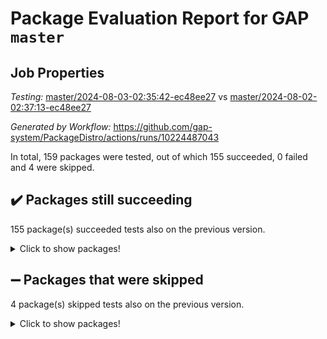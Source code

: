 # Package Evaluation Report for GAP `master`

## Job Properties

*Testing:* [master/2024-08-03-02:35:42-ec48ee27](https://github.com/gap-system/PackageDistro/blob/data/reports/master/2024-08-03-02:35:42-ec48ee27) vs [master/2024-08-02-02:37:13-ec48ee27](https://github.com/gap-system/PackageDistro/blob/data/reports/master/2024-08-02-02:37:13-ec48ee27)

*Generated by Workflow:* https://github.com/gap-system/PackageDistro/actions/runs/10224487043

In total, 159 packages were tested, out of which 155 succeeded, 0 failed and 4 were skipped.

## :heavy_check_mark: Packages still succeeding

155 package(s) succeeded tests also on the previous version.
<details><summary>Click to show packages!</summary>

- 4ti2interface 2023.02-04 [(success)](https://github.com/gap-system/PackageDistro/actions/runs/10224487043/job/28292406845)
- ace 5.6.2 [(success)](https://github.com/gap-system/PackageDistro/actions/runs/10224487043/job/28292406921)
- aclib 1.3.2 [(success)](https://github.com/gap-system/PackageDistro/actions/runs/10224487043/job/28292407007)
- agt 0.3.1 [(success)](https://github.com/gap-system/PackageDistro/actions/runs/10224487043/job/28292407090)
- alnuth 3.2.1 [(success)](https://github.com/gap-system/PackageDistro/actions/runs/10224487043/job/28292407200)
- anupq 3.3.0 [(success)](https://github.com/gap-system/PackageDistro/actions/runs/10224487043/job/28292407287)
- atlasrep 2.1.8 [(success)](https://github.com/gap-system/PackageDistro/actions/runs/10224487043/job/28292407364)
- autodoc 2023.06.19 [(success)](https://github.com/gap-system/PackageDistro/actions/runs/10224487043/job/28292407460)
- automata 1.15 [(success)](https://github.com/gap-system/PackageDistro/actions/runs/10224487043/job/28292409594)
- automgrp 1.3.2 [(success)](https://github.com/gap-system/PackageDistro/actions/runs/10224487043/job/28292409920)
- autpgrp 1.11 [(success)](https://github.com/gap-system/PackageDistro/actions/runs/10224487043/job/28292410120)
- cap 2024.07-07 [(success)](https://github.com/gap-system/PackageDistro/actions/runs/10224487043/job/28292410581)
- caratinterface 2.3.6 [(success)](https://github.com/gap-system/PackageDistro/actions/runs/10224487043/job/28292411288)
- cddinterface 2022.11.01 [(success)](https://github.com/gap-system/PackageDistro/actions/runs/10224487043/job/28292411569)
- circle 1.6.6 [(success)](https://github.com/gap-system/PackageDistro/actions/runs/10224487043/job/28292411676)
- classicpres 1.22 [(success)](https://github.com/gap-system/PackageDistro/actions/runs/10224487043/job/28292411763)
- cohomolo 1.6.11 [(success)](https://github.com/gap-system/PackageDistro/actions/runs/10224487043/job/28292411852)
- congruence 1.2.6 [(success)](https://github.com/gap-system/PackageDistro/actions/runs/10224487043/job/28292411943)
- corelg 1.57 [(success)](https://github.com/gap-system/PackageDistro/actions/runs/10224487043/job/28292412020)
- crime 1.6 [(success)](https://github.com/gap-system/PackageDistro/actions/runs/10224487043/job/28292412118)
- crisp 1.4.6 [(success)](https://github.com/gap-system/PackageDistro/actions/runs/10224487043/job/28292412215)
- crypting 0.10.4 [(success)](https://github.com/gap-system/PackageDistro/actions/runs/10224487043/job/28292412340)
- cryst 4.1.27 [(success)](https://github.com/gap-system/PackageDistro/actions/runs/10224487043/job/28292412462)
- crystcat 1.1.10 [(success)](https://github.com/gap-system/PackageDistro/actions/runs/10224487043/job/28292412568)
- ctbllib 1.3.9 [(success)](https://github.com/gap-system/PackageDistro/actions/runs/10224487043/job/28292412669)
- cubefree 1.19 [(success)](https://github.com/gap-system/PackageDistro/actions/runs/10224487043/job/28292412760)
- curlinterface 2.3.2 [(success)](https://github.com/gap-system/PackageDistro/actions/runs/10224487043/job/28292412828)
- cvec 2.8.1 [(success)](https://github.com/gap-system/PackageDistro/actions/runs/10224487043/job/28292412926)
- datastructures 0.3.0 [(success)](https://github.com/gap-system/PackageDistro/actions/runs/10224487043/job/28292413028)
- deepthought 1.0.6 [(success)](https://github.com/gap-system/PackageDistro/actions/runs/10224487043/job/28292413107)
- design 1.8 [(success)](https://github.com/gap-system/PackageDistro/actions/runs/10224487043/job/28292413195)
- difsets 2.3.1 [(success)](https://github.com/gap-system/PackageDistro/actions/runs/10224487043/job/28292413302)
- digraphs 1.7.1 [(success)](https://github.com/gap-system/PackageDistro/actions/runs/10224487043/job/28292413400)
- edim 1.3.8 [(success)](https://github.com/gap-system/PackageDistro/actions/runs/10224487043/job/28292413503)
- example 4.3.4 [(success)](https://github.com/gap-system/PackageDistro/actions/runs/10224487043/job/28292413614)
- examplesforhomalg 2023.10-01 [(success)](https://github.com/gap-system/PackageDistro/actions/runs/10224487043/job/28292413719)
- factint 1.6.3 [(success)](https://github.com/gap-system/PackageDistro/actions/runs/10224487043/job/28292413826)
- ferret 1.0.11 [(success)](https://github.com/gap-system/PackageDistro/actions/runs/10224487043/job/28292413924)
- fga 1.5.0 [(success)](https://github.com/gap-system/PackageDistro/actions/runs/10224487043/job/28292414029)
- fining 1.5.6 [(success)](https://github.com/gap-system/PackageDistro/actions/runs/10224487043/job/28292414123)
- float 1.0.4 [(success)](https://github.com/gap-system/PackageDistro/actions/runs/10224487043/job/28292414223)
- format 1.4.4 [(success)](https://github.com/gap-system/PackageDistro/actions/runs/10224487043/job/28292414300)
- forms 1.2.11 [(success)](https://github.com/gap-system/PackageDistro/actions/runs/10224487043/job/28292414397)
- fplsa 1.2.6 [(success)](https://github.com/gap-system/PackageDistro/actions/runs/10224487043/job/28292414474)
- fr 2.4.13 [(success)](https://github.com/gap-system/PackageDistro/actions/runs/10224487043/job/28292414558)
- francy 2.0.3 [(success)](https://github.com/gap-system/PackageDistro/actions/runs/10224487043/job/28292414666)
- fwtree 1.3 [(success)](https://github.com/gap-system/PackageDistro/actions/runs/10224487043/job/28292414776)
- gapdoc 1.6.7 [(success)](https://github.com/gap-system/PackageDistro/actions/runs/10224487043/job/28292414879)
- gauss 2023.02-04 [(success)](https://github.com/gap-system/PackageDistro/actions/runs/10224487043/job/28292414971)
- gaussforhomalg 2024.07-01 [(success)](https://github.com/gap-system/PackageDistro/actions/runs/10224487043/job/28292415075)
- gbnp 1.0.5 [(success)](https://github.com/gap-system/PackageDistro/actions/runs/10224487043/job/28292415200)
- generalizedmorphismsforcap 2024.04-01 [(success)](https://github.com/gap-system/PackageDistro/actions/runs/10224487043/job/28292415290)
- genss 1.6.9 [(success)](https://github.com/gap-system/PackageDistro/actions/runs/10224487043/job/28292415394)
- gradedmodules 2024.01-01 [(success)](https://github.com/gap-system/PackageDistro/actions/runs/10224487043/job/28292415489)
- gradedringforhomalg 2024.07-01 [(success)](https://github.com/gap-system/PackageDistro/actions/runs/10224487043/job/28292415574)
- grape 4.9.0 [(success)](https://github.com/gap-system/PackageDistro/actions/runs/10224487043/job/28292415667)
- groupoids 1.74 [(success)](https://github.com/gap-system/PackageDistro/actions/runs/10224487043/job/28292415752)
- grpconst 2.6.5 [(success)](https://github.com/gap-system/PackageDistro/actions/runs/10224487043/job/28292415863)
- guarana 0.96.3 [(success)](https://github.com/gap-system/PackageDistro/actions/runs/10224487043/job/28292415955)
- guava 3.19 [(success)](https://github.com/gap-system/PackageDistro/actions/runs/10224487043/job/28292416042)
- hap 1.65 [(success)](https://github.com/gap-system/PackageDistro/actions/runs/10224487043/job/28292416125)
- hapcryst 0.1.15 [(success)](https://github.com/gap-system/PackageDistro/actions/runs/10224487043/job/28292416197)
- hecke 1.5.3 [(success)](https://github.com/gap-system/PackageDistro/actions/runs/10224487043/job/28292416261)
- help 4.0 [(success)](https://github.com/gap-system/PackageDistro/actions/runs/10224487043/job/28292416370)
- homalg 2024.01-01 [(success)](https://github.com/gap-system/PackageDistro/actions/runs/10224487043/job/28292416481)
- homalgtocas 2023.11-01 [(success)](https://github.com/gap-system/PackageDistro/actions/runs/10224487043/job/28292416552)
- idrel 2.47 [(success)](https://github.com/gap-system/PackageDistro/actions/runs/10224487043/job/28292416634)
- images 1.3.2 [(success)](https://github.com/gap-system/PackageDistro/actions/runs/10224487043/job/28292416716)
- intpic 0.3.0 [(success)](https://github.com/gap-system/PackageDistro/actions/runs/10224487043/job/28292416797)
- io 4.8.3 [(success)](https://github.com/gap-system/PackageDistro/actions/runs/10224487043/job/28292416881)
- io_forhomalg 2023.02-04 [(success)](https://github.com/gap-system/PackageDistro/actions/runs/10224487043/job/28292416972)
- irredsol 1.4.4 [(success)](https://github.com/gap-system/PackageDistro/actions/runs/10224487043/job/28292417060)
- json 2.2.1 [(success)](https://github.com/gap-system/PackageDistro/actions/runs/10224487043/job/28292417142)
- jupyterkernel 1.5.1 [(success)](https://github.com/gap-system/PackageDistro/actions/runs/10224487043/job/28292417217)
- jupyterviz 1.5.6 [(success)](https://github.com/gap-system/PackageDistro/actions/runs/10224487043/job/28292417317)
- kan 1.37 [(success)](https://github.com/gap-system/PackageDistro/actions/runs/10224487043/job/28292417405)
- kbmag 1.5.11 [(success)](https://github.com/gap-system/PackageDistro/actions/runs/10224487043/job/28292417476)
- laguna 3.9.7 [(success)](https://github.com/gap-system/PackageDistro/actions/runs/10224487043/job/28292417561)
- liealgdb 2.2.1 [(success)](https://github.com/gap-system/PackageDistro/actions/runs/10224487043/job/28292417665)
- liepring 2.9.1 [(success)](https://github.com/gap-system/PackageDistro/actions/runs/10224487043/job/28292417786)
- liering 2.4.2 [(success)](https://github.com/gap-system/PackageDistro/actions/runs/10224487043/job/28292417871)
- linearalgebraforcap 2024.07-05 [(success)](https://github.com/gap-system/PackageDistro/actions/runs/10224487043/job/28292417942)
- lins 0.9 [(success)](https://github.com/gap-system/PackageDistro/actions/runs/10224487043/job/28292418016)
- localizeringforhomalg 2023.10-01 [(success)](https://github.com/gap-system/PackageDistro/actions/runs/10224487043/job/28292418109)
- loops 3.4.3 [(success)](https://github.com/gap-system/PackageDistro/actions/runs/10224487043/job/28292418205)
- lpres 1.1.1 [(success)](https://github.com/gap-system/PackageDistro/actions/runs/10224487043/job/28292418293)
- majoranaalgebras 1.5.2 [(success)](https://github.com/gap-system/PackageDistro/actions/runs/10224487043/job/28292418371)
- mapclass 1.4.6 [(success)](https://github.com/gap-system/PackageDistro/actions/runs/10224487043/job/28292418467)
- matgrp 0.70 [(success)](https://github.com/gap-system/PackageDistro/actions/runs/10224487043/job/28292418559)
- matricesforhomalg 2024.07-01 [(success)](https://github.com/gap-system/PackageDistro/actions/runs/10224487043/job/28292418645)
- modisom 2.5.4 [(success)](https://github.com/gap-system/PackageDistro/actions/runs/10224487043/job/28292418725)
- modulepresentationsforcap 2024.07-02 [(success)](https://github.com/gap-system/PackageDistro/actions/runs/10224487043/job/28292418870)
- modules 2024.01-01 [(success)](https://github.com/gap-system/PackageDistro/actions/runs/10224487043/job/28292418951)
- monoidalcategories 2024.06-02 [(success)](https://github.com/gap-system/PackageDistro/actions/runs/10224487043/job/28292419052)
- nconvex 2022.09-01 [(success)](https://github.com/gap-system/PackageDistro/actions/runs/10224487043/job/28292419161)
- nilmat 1.4.2 [(success)](https://github.com/gap-system/PackageDistro/actions/runs/10224487043/job/28292419241)
- nock 1.5 [(success)](https://github.com/gap-system/PackageDistro/actions/runs/10224487043/job/28292419337)
- normalizinterface 1.3.6 [(success)](https://github.com/gap-system/PackageDistro/actions/runs/10224487043/job/28292419430)
- nq 2.5.11 [(success)](https://github.com/gap-system/PackageDistro/actions/runs/10224487043/job/28292419541)
- numericalsgps 1.3.1 [(success)](https://github.com/gap-system/PackageDistro/actions/runs/10224487043/job/28292419631)
- openmath 11.5.3 [(success)](https://github.com/gap-system/PackageDistro/actions/runs/10224487043/job/28292419731)
- orb 4.9.0 [(success)](https://github.com/gap-system/PackageDistro/actions/runs/10224487043/job/28292419848)
- packagemanager 1.4.4 [(success)](https://github.com/gap-system/PackageDistro/actions/runs/10224487043/job/28292419963)
- patternclass 2.4.3 [(success)](https://github.com/gap-system/PackageDistro/actions/runs/10224487043/job/28292420070)
- permut 2.0.5 [(success)](https://github.com/gap-system/PackageDistro/actions/runs/10224487043/job/28292420164)
- polenta 1.3.10 [(success)](https://github.com/gap-system/PackageDistro/actions/runs/10224487043/job/28292420268)
- polymaking 0.8.7 [(success)](https://github.com/gap-system/PackageDistro/actions/runs/10224487043/job/28292420369)
- primgrp 3.4.4 [(success)](https://github.com/gap-system/PackageDistro/actions/runs/10224487043/job/28292420499)
- profiling 2.5.4 [(success)](https://github.com/gap-system/PackageDistro/actions/runs/10224487043/job/28292420597)
- qdistrnd 0.9.4 [(success)](https://github.com/gap-system/PackageDistro/actions/runs/10224487043/job/28292420681)
- qpa 1.35 [(success)](https://github.com/gap-system/PackageDistro/actions/runs/10224487043/job/28292420779)
- quagroup 1.8.4 [(success)](https://github.com/gap-system/PackageDistro/actions/runs/10224487043/job/28292420894)
- radiroot 2.9 [(success)](https://github.com/gap-system/PackageDistro/actions/runs/10224487043/job/28292420992)
- rcwa 4.7.1 [(success)](https://github.com/gap-system/PackageDistro/actions/runs/10224487043/job/28292421089)
- rds 1.8 [(success)](https://github.com/gap-system/PackageDistro/actions/runs/10224487043/job/28292421198)
- recog 1.4.2 [(success)](https://github.com/gap-system/PackageDistro/actions/runs/10224487043/job/28292421321)
- repndecomp 1.3.0 [(success)](https://github.com/gap-system/PackageDistro/actions/runs/10224487043/job/28292421428)
- repsn 3.1.2 [(success)](https://github.com/gap-system/PackageDistro/actions/runs/10224487043/job/28292421534)
- resclasses 4.7.3 [(success)](https://github.com/gap-system/PackageDistro/actions/runs/10224487043/job/28292421636)
- ringsforhomalg 2024.06-01 [(success)](https://github.com/gap-system/PackageDistro/actions/runs/10224487043/job/28292421742)
- sco 2023.08-01 [(success)](https://github.com/gap-system/PackageDistro/actions/runs/10224487043/job/28292421834)
- scscp 2.4.3 [(success)](https://github.com/gap-system/PackageDistro/actions/runs/10224487043/job/28292421931)
- semigroups 5.3.7 [(success)](https://github.com/gap-system/PackageDistro/actions/runs/10224487043/job/28292422018)
- sglppow 2.4 [(success)](https://github.com/gap-system/PackageDistro/actions/runs/10224487043/job/28292422124)
- sgpviz 0.999.5 [(success)](https://github.com/gap-system/PackageDistro/actions/runs/10224487043/job/28292422207)
- simpcomp 2.1.14 [(success)](https://github.com/gap-system/PackageDistro/actions/runs/10224487043/job/28292422305)
- singular 2024.06.03 [(success)](https://github.com/gap-system/PackageDistro/actions/runs/10224487043/job/28292422388)
- sl2reps 1.1 [(success)](https://github.com/gap-system/PackageDistro/actions/runs/10224487043/job/28292422475)
- sla 1.6.2 [(success)](https://github.com/gap-system/PackageDistro/actions/runs/10224487043/job/28292422549)
- smallgrp 1.5.4 [(success)](https://github.com/gap-system/PackageDistro/actions/runs/10224487043/job/28292422617)
- smallsemi 0.7.0 [(success)](https://github.com/gap-system/PackageDistro/actions/runs/10224487043/job/28292422741)
- sonata 2.9.6 [(success)](https://github.com/gap-system/PackageDistro/actions/runs/10224487043/job/28292422842)
- sophus 1.27 [(success)](https://github.com/gap-system/PackageDistro/actions/runs/10224487043/job/28292422921)
- sotgrps 1.2 [(success)](https://github.com/gap-system/PackageDistro/actions/runs/10224487043/job/28292423004)
- spinsym 1.5.2 [(success)](https://github.com/gap-system/PackageDistro/actions/runs/10224487043/job/28292423114)
- standardff 1.0 [(success)](https://github.com/gap-system/PackageDistro/actions/runs/10224487043/job/28292423198)
- symbcompcc 1.3.2 [(success)](https://github.com/gap-system/PackageDistro/actions/runs/10224487043/job/28292423284)
- thelma 1.3 [(success)](https://github.com/gap-system/PackageDistro/actions/runs/10224487043/job/28292423370)
- tomlib 1.2.11 [(success)](https://github.com/gap-system/PackageDistro/actions/runs/10224487043/job/28292423489)
- toolsforhomalg 2024.07-01 [(success)](https://github.com/gap-system/PackageDistro/actions/runs/10224487043/job/28292423660)
- toric 1.9.6 [(success)](https://github.com/gap-system/PackageDistro/actions/runs/10224487043/job/28292423745)
- toricvarieties 2022.07.13 [(success)](https://github.com/gap-system/PackageDistro/actions/runs/10224487043/job/28292423823)
- transgrp 3.6.5 [(success)](https://github.com/gap-system/PackageDistro/actions/runs/10224487043/job/28292423900)
- typeset 1.2.2 [(success)](https://github.com/gap-system/PackageDistro/actions/runs/10224487043/job/28292423978)
- ugaly 4.1.3 [(success)](https://github.com/gap-system/PackageDistro/actions/runs/10224487043/job/28292424065)
- unipot 1.6 [(success)](https://github.com/gap-system/PackageDistro/actions/runs/10224487043/job/28292424142)
- unitlib 4.2.0 [(success)](https://github.com/gap-system/PackageDistro/actions/runs/10224487043/job/28292424208)
- utils 0.85 [(success)](https://github.com/gap-system/PackageDistro/actions/runs/10224487043/job/28292424272)
- uuid 0.7 [(success)](https://github.com/gap-system/PackageDistro/actions/runs/10224487043/job/28292424376)
- walrus 0.9991 [(success)](https://github.com/gap-system/PackageDistro/actions/runs/10224487043/job/28292424477)
- wedderga 4.10.5 [(success)](https://github.com/gap-system/PackageDistro/actions/runs/10224487043/job/28292424660)
- xmod 2.92 [(success)](https://github.com/gap-system/PackageDistro/actions/runs/10224487043/job/28292424811)
- xmodalg 1.23 [(success)](https://github.com/gap-system/PackageDistro/actions/runs/10224487043/job/28292424902)
- yangbaxter 0.10.6 [(success)](https://github.com/gap-system/PackageDistro/actions/runs/10224487043/job/28292424999)
- zeromqinterface 0.15 [(success)](https://github.com/gap-system/PackageDistro/actions/runs/10224487043/job/28292425106)
</details>

## :heavy_minus_sign: Packages that were skipped

4 package(s) skipped tests also on the previous version.
<details><summary>Click to show packages!</summary>

- browse 1.8.21 [(skipped)](https://github.com/gap-system/PackageDistro/actions/runs/10224487043/job/28292269381)
- itc 1.5.1 [(skipped)](https://github.com/gap-system/PackageDistro/actions/runs/10224487043/job/28292269381)
- polycyclic 2.16 [(skipped)](https://github.com/gap-system/PackageDistro/actions/runs/10224487043/job/28292269381)
- xgap 4.32 [(skipped)](https://github.com/gap-system/PackageDistro/actions/runs/10224487043/job/28292269381)
</details>

